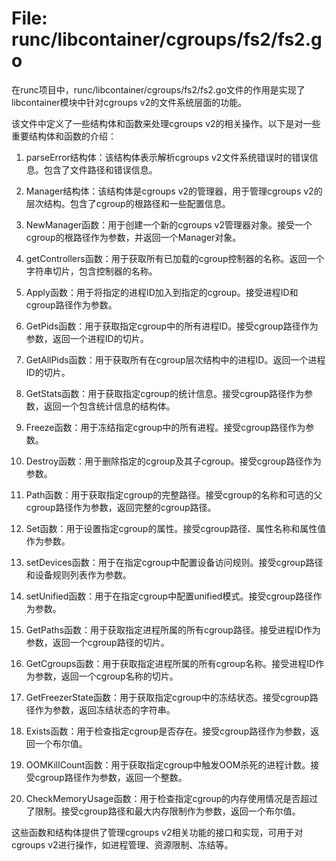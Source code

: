 # File: runc/libcontainer/cgroups/fs2/fs2.go

在runc项目中，runc/libcontainer/cgroups/fs2/fs2.go文件的作用是实现了libcontainer模块中针对cgroups v2的文件系统层面的功能。

该文件中定义了一些结构体和函数来处理cgroups v2的相关操作。以下是对一些重要结构体和函数的介绍：

1. parseError结构体：该结构体表示解析cgroups v2文件系统错误时的错误信息。包含了文件路径和错误信息。

2. Manager结构体：该结构体是cgroups v2的管理器，用于管理cgroups v2的层次结构。包含了cgroup的根路径和一些配置信息。

3. NewManager函数：用于创建一个新的cgroups v2管理器对象。接受一个cgroup的根路径作为参数，并返回一个Manager对象。

4. getControllers函数：用于获取所有已加载的cgroup控制器的名称。返回一个字符串切片，包含控制器的名称。

5. Apply函数：用于将指定的进程ID加入到指定的cgroup。接受进程ID和cgroup路径作为参数。

6. GetPids函数：用于获取指定cgroup中的所有进程ID。接受cgroup路径作为参数，返回一个进程ID的切片。

7. GetAllPids函数：用于获取所有在cgroup层次结构中的进程ID。返回一个进程ID的切片。

8. GetStats函数：用于获取指定cgroup的统计信息。接受cgroup路径作为参数，返回一个包含统计信息的结构体。

9. Freeze函数：用于冻结指定cgroup中的所有进程。接受cgroup路径作为参数。

10. Destroy函数：用于删除指定的cgroup及其子cgroup。接受cgroup路径作为参数。

11. Path函数：用于获取指定cgroup的完整路径。接受cgroup的名称和可选的父cgroup路径作为参数，返回完整的cgroup路径。

12. Set函数：用于设置指定cgroup的属性。接受cgroup路径、属性名称和属性值作为参数。

13. setDevices函数：用于在指定cgroup中配置设备访问规则。接受cgroup路径和设备规则列表作为参数。

14. setUnified函数：用于在指定cgroup中配置unified模式。接受cgroup路径作为参数。

15. GetPaths函数：用于获取指定进程所属的所有cgroup路径。接受进程ID作为参数，返回一个cgroup路径的切片。

16. GetCgroups函数：用于获取指定进程所属的所有cgroup名称。接受进程ID作为参数，返回一个cgroup名称的切片。

17. GetFreezerState函数：用于获取指定cgroup中的冻结状态。接受cgroup路径作为参数，返回冻结状态的字符串。

18. Exists函数：用于检查指定cgroup是否存在。接受cgroup路径作为参数，返回一个布尔值。

19. OOMKillCount函数：用于获取指定cgroup中触发OOM杀死的进程计数。接受cgroup路径作为参数，返回一个整数。

20. CheckMemoryUsage函数：用于检查指定cgroup的内存使用情况是否超过了限制。接受cgroup路径和最大内存限制作为参数，返回一个布尔值。

这些函数和结构体提供了管理cgroups v2相关功能的接口和实现，可用于对cgroups v2进行操作，如进程管理、资源限制、冻结等。

